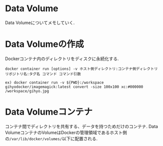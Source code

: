 # Data Volume
Data Volumeについてメモしていく.

# Data Volumeの作成
Dockerコンテナ内のディレクトリをディスクに永続化する.

```
docker container run [options] -v ホスト側ディレクトリ:コンテナ側ディレクトリ リポジトリ名:タグ名 コマンド コマンド引数
```

```
ex) docker container run -v ${PWD}:/workspace gihyodocker/imagemagick:latest convert -size 100x100 xc:#000000 /workspace/gihyo.jpg
```

# Data Volumeコンテナ
コンテナ間でディレクトリを共有する、データを持つためだけのコンテナ. Data VolumeコンテナのVolumeはDockerの管理領域であるホスト側の`/var/lib/docker/volumes/`以下に配置される.
